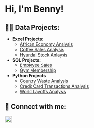 <h1>Hi, I'm Benny! </h1>

<h2>👨‍💻 Data Projects:</h2>

- <b>Excel Projects:</b>
  - [African Economy Analysis](https://github.com/Benny-Og/African-Economy/tree/main)
  - [Coffee Sales Analysis](https://github.com/Benny-Og/Coffee-Sales/tree/main)
  - [Hyundai Stock Anlaysis](https://github.com/Benny-Og/Hyundai-Stock)
- <b>SQL Projects:</b>
  - [Employee Sales](https://github.com/Benny-Og/Employee/tree/main)
  - [Gym Membership](https://github.com/Benny-Og/Gym/tree/main)
- <b>Python Projects</b>
  - [Country Waste Analysis](https://github.com/Benny-Og/Waste/tree/main)
  - [Credit Card Transactions Analysis](https://github.com/Benny-Og/Transactions)
  - [World Layoffs Analysis](https://github.com/Benny-Og/Layoffs)


<h2> 🤳 Connect with me:</h2>

[<img align="left" alt="JoshMadakor | LinkedIn" width="22px" src="https://cdn.jsdelivr.net/npm/simple-icons@v3/icons/linkedin.svg" />][linkedin]

[linkedin]: https://www.linkedin.com/in/benny-ogayonne-b08114318/

<!--
Here are some ideas to get you started:

- 🔭 I’m currently working on ...
- 🌱 I’m currently learning ...
- 👯 I’m looking to collaborate on ...
- 🤔 I’m looking for help with ...
- 💬 Ask me about ...
- 📫 How to reach me: ...
- 😄 Pronouns: ...
- ⚡ Fun fact: ...
-->
